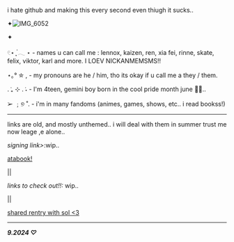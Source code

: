 i hate github and making this every second even thiugh it sucks..


✦![IMG_6052](https://github.com/user-attachments/assets/29e25e34-a795-4ff4-83f8-1251c3089c74)

✦


𓏲⋆ ִֶָ ๋𓂃 ⋆ - names u can call me : lennox, kaizen, ren, xia fei, rinne, skate, felix, viktor, karl and more. I LOEV NICKANMEMSMS!!

⋆｡° ✮ , - my pronouns are he / him, tho its okay if u call me a they / them.

. ݁₊ ⊹ . ݁˖ - I'm 4teen, gemini boy born in the cool pride month june 🥶🥶..

➢ ﹔୭ ˚. - i'm in many fandoms (animes, games, shows, etc.. i read bookss!)


----


links are old, and mostly unthemed.. i will deal with them in summer trust me now leage ,e alone..


*signing link>*:wip..

 [atabook!](https://callmeyourangel.atabook.org/)
 
|| 


*links to check out!!\:*
wip..

||

[shared rentry with sol <3](https://rentry.co/sharedbetweengays)



---

***9.2024 ♡***
